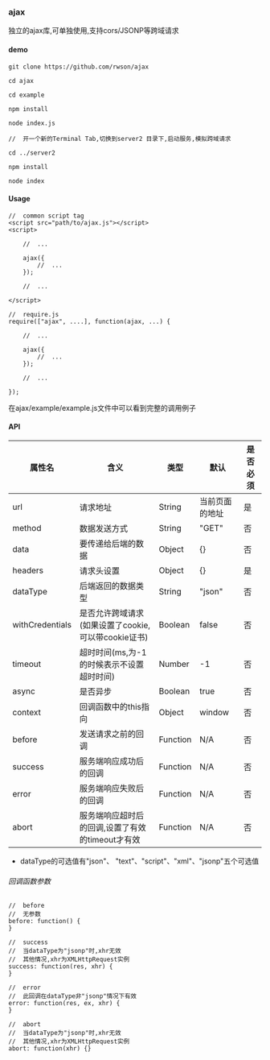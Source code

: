 ### ajax

独立的ajax库,可单独使用,支持cors/JSONP等跨域请求

#### demo

    git clone https://github.com/rwson/ajax
    
    cd ajax
    
    cd example
    
    npm install
    
    node index.js
    
    //  开一个新的Terminal Tab,切换到server2 目录下,启动服务,模拟跨域请求
    
    cd ../server2
    
    npm install
    
    node index
    

#### Usage

    //  common script tag
    <script src="path/to/ajax.js"></script>
    <script>
        
        //  ...
        
        ajax({
            //  ...
        });
        
        //  ...
        
    </script>

    //  require.js
    require(["ajax", ....], function(ajax, ...) {
        
        //  ...
        
        ajax({
            //  ...
        });
        
        //  ...
        
    });

在ajax/example/example.js文件中可以看到完整的调用例子

#### API


属性名 | 含义 | 类型 | 默认 | 是否必须
---|---|---|---|---
url | 请求地址 | String | 当前页面的地址 | 是
method | 数据发送方式 | String | "GET" | 否
data | 要传递给后端的数据 | Object | {} | 否
headers | 请求头设置 | Object | {} | 是
dataType | 后端返回的数据类型 | String | "json" | 否
withCredentials | 是否允许跨域请求(如果设置了cookie,可以带cookie证书) | Boolean | false | 否
timeout | 超时时间(ms,为-1的时候表示不设置超时时间) | Number | -1 | 否
async | 是否异步 | Boolean | true | 否
context | 回调函数中的this指向 | Object | window | 否
before | 发送请求之前的回调 | Function | N/A | 否
success | 服务端响应成功后的回调 | Function | N/A | 否
error | 服务端响应失败后的回调 | Function | N/A | 否
abort | 服务端响应超时后的回调,设置了有效的timeout才有效 | Function | N/A | 否

- dataType的可选值有"json"、 "text"、"script"、"xml"、"jsonp"五个可选值

###### 回调函数参数

    //  before
    //  无参数
    before: function() {
    }

    //  success
    //  当dataType为"jsonp"时,xhr无效
    //  其他情况,xhr为XMLHttpRequest实例
    success: function(res, xhr) {
    }
    
    //  error
    //  此回调在dataType非"jsonp"情况下有效
    error: function(res, ex, xhr) {
    }
    
    //  abort
    //  当dataType为"jsonp"时,xhr无效
    //  其他情况,xhr为XMLHttpRequest实例
    abort: function(xhr) {}
